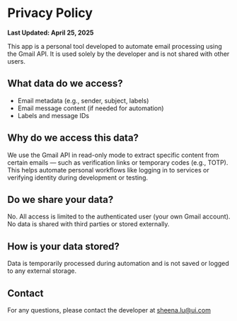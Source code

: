 # Privacy Policy

**Last Updated: April 25, 2025**

This app is a personal tool developed to automate email processing using the Gmail API. It is used solely by the
developer and is not shared with other users.

## What data do we access?

- Email metadata (e.g., sender, subject, labels)
- Email message content (if needed for automation)
- Labels and message IDs

## Why do we access this data?

We use the Gmail API in read-only mode to extract specific content from certain emails — such as verification links or
temporary codes (e.g., TOTP). This helps automate personal workflows like logging in to services or verifying identity
during development or testing.

## Do we share your data?

No. All access is limited to the authenticated user (your own Gmail account). No data is shared with third parties or
stored externally.

## How is your data stored?

Data is temporarily processed during automation and is not saved or logged to any external storage.

## Contact

For any questions, please contact the developer at sheena.lu@ui.com